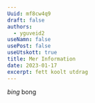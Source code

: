 ```yaml
---
Uuid: mf8cw4q9
draft: false
authors:
  - yguveid2
useNamn: false
usePost: false
useUtskott: true
title: Mer Information
date: 2023-01-17
excerpt: fett koolt utdrag
---
```

*bing* bong